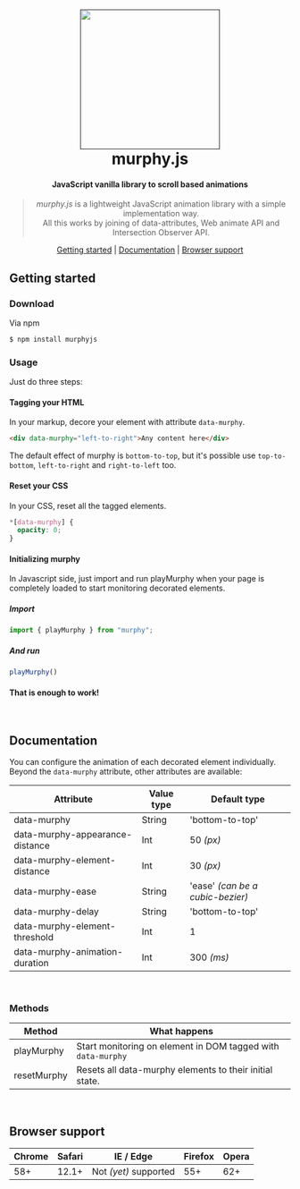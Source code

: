 <h1 align="center">
  <a href=""><img src="" width="250"/></a>
  <br>
  murphy.js
</h1>

<h4 align="center">JavaScript vanilla library to scroll based animations </h4>

<blockquote align="center">
  <em>murphy.js</em> is a lightweight JavaScript animation library with a simple implementation way.<br>
  All this works by joining of data-attributes, Web animate API and Intersection Observer API.
</blockquote>

<p align="center">
  <a href="#getting-started">Getting started</a>&nbsp;|&nbsp;<a href="#documentation">Documentation</a>&nbsp;|&nbsp;<a href="#browser-support">Browser support</a>
</p>

## Getting started

### Download

Via npm

```bash
$ npm install murphyjs
```


### Usage
Just do three steps:

#### Tagging your HTML

In your markup, decore your element with attribute `data-murphy`.
<br>

```html
<div data-murphy="left-to-right">Any content here</div>
```
The default effect of murphy is `bottom-to-top`, but it's possible use `top-to-bottom`, `left-to-right` and `right-to-left` too.


#### Reset your CSS
In your CSS, reset all the tagged elements.

```css
*[data-murphy] {
  opacity: 0;
}
```

#### Initializing murphy

In Javascript side, just import and run playMurphy when your page is completely loaded to start monitoring decorated elements.

##### Import

```javascript
import { playMurphy } from "murphy";
```
##### And run
```javascript
playMurphy()
```

#### That is enough to work!

<br>

## Documentation
You can configure the animation of each decorated element individually. Beyond the `data-murphy` attribute, other attributes are available:
<br>

| Attribute | Value type | Default type  |
| ------ | ------     | ---------     |
| data-murphy    | String      | 'bottom-to-top' |
| data-murphy-appearance-distance    | Int      | 50 *(px)* |
| data-murphy-element-distance    | Int      | 30 *(px)* |
| data-murphy-ease    | String      | 'ease' *(can be a cubic-bezier)* |
| data-murphy-delay    | String      | 'bottom-to-top' |
| data-murphy-element-threshold    | Int      | 1 |
| data-murphy-animation-duration    | Int      | 300 *(ms)* |

<br>

### Methods


| Method | What happens  |
| ------ | ---------     |
| playMurphy    | Start monitoring on element in DOM tagged with `data-murphy` |
| resetMurphy    | Resets all data-murphy elements to their initial state. |

<br>

## Browser support

| Chrome | Safari | IE / Edge | Firefox | Opera |
| ------ | ------ | --------- | ------- | ----- |
| 58+    | 12.1+     | Not *(yet)* supported       | 55+     | 62+   |

